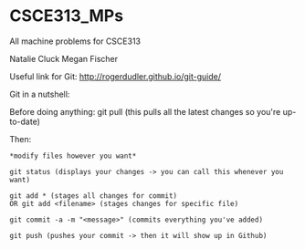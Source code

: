# CSCE313_MPs
All machine problems for CSCE313

Natalie Cluck
Megan Fischer

Useful link for Git: http://rogerdudler.github.io/git-guide/

Git in a nutshell:

Before doing anything:
    git pull (this pulls all the latest changes so you're up-to-date)

Then:

    *modify files however you want*

    git status (displays your changes -> you can call this whenever you want)

    git add * (stages all changes for commit)
    OR git add <filename> (stages changes for specific file)

    git commit -a -m "<message>" (commits everything you've added)

    git push (pushes your commit -> then it will show up in Github)
